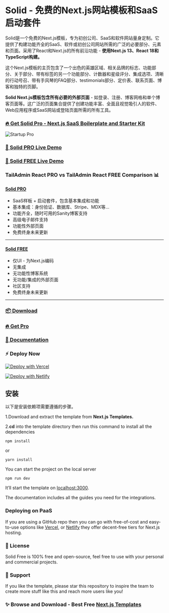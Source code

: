 # Solid - 免费的Next.js网站模板和SaaS启动套件

Solid是一个免费的Next.js模板，专为初创公司、SaaS和软件网站量身定制。它提供了构建功能齐全的SaaS、软件或初创公司网站所需的广泛的必要部分、元素和页面。采用了React和Next.js的所有前沿功能 - **使用Next.js 13、React 18和TypeScript构建。**

这个Next.js模板的主页包含了一个出色的英雄区域、相关品牌的标志、功能部分、关于部分、带有标签的另一个功能部分、计数器和星级评分、集成选项、清晰的行动号召、带有手风琴的FAQ部分、testimonials部分、定价表、联系页面、博客和独特的页脚。

**Solid Next.js模板包含所有必要的外部页面** - 如登录、注册、博客网格和单个博客页面等。这广泛的页面集合提供了创建功能丰富、全面且视觉吸引人的软件、Web应用程序或SaaS网站或登陆页面所需的所有工具。

### [🔥 Get Solid Pro - Next.js SaaS Boilerplate and Starter Kit](https://nextjstemplates.com/templates/solid)

![Startup Pro](https://uideck.com/wp-content/uploads/edd/2023/07/solid-saas.png)

### [🚀 Solid PRO Live Demo](https://solid.nextjstemplates.com/)

### [🚀 Solid FREE Live Demo](https://solid-free.nextjstemplates.com/)

### TailAdmin React PRO vs TailAdmin React FREE Comparison 📊

#### [Solid PRO](https://solid.nextjstemplates.com/)
- SaaS样板 + 启动套件，包含基本集成和功能
- 基本集成：身份验证、数据库、Stripe、MDX等...
- 功能齐全，随时可用的Sanity博客支持
- 高级电子邮件支持
- 功能性外部页面
- 免费终身未来更新
___
#### [Solid FREE](https://solid-free.nextjstemplates.com/)
- 仅UI - 为Next.js编码
- 无集成
- 无功能性博客系统
- 无功能/集成的外部页面
- 社区支持
- 免费终身未来更新
___

### [📦 Download](https://nextjstemplates.com/templates/solid)

### [🔥 Get Pro](https://nextjstemplates.com/templates/solid)

### [🔌 Documentation](https://nextjstemplates.com/docs)

### ⚡ Deploy Now

[![Deploy with Vercel](https://vercel.com/button)](https://vercel.com/new/clone?repository-url=https%3A%2F%2Fgithub.com%2FNextJSTemplates%2Fsolid-nextjs)

[![Deploy with Netlify](https://www.netlify.com/img/deploy/button.svg)](https://app.netlify.com/start/deploy?repository=https://github.com/NextJSTemplates/solid-nextjs)


## 安装

以下是安装依赖项需要遵循的步骤。

1.Download and extract the template from **Next.js Templates.**

2.**cd** into the template directory then run this command to install all the dependencies
    
```
npm install
```
    
or
    
```
yarn install
 ```


You can start the project on the local server
    
```
npm run dev
 ```

It’ll start the template on [localhost:3000](http://localhost:3000). 

The documentation includes all the guides you need for the integrations. 


### Deploying on PaaS

If you are using a GitHub repo then you can go with free-of-cost and easy-to-use options like [Vercel](https://vercel.com/), or [Netlify](https://netlify.com/) they offer decent-free tiers for Next.js hosting.

### 📄 License
Solid Free is 100% free and open-source, feel free to use with your personal and commercial projects.

### 💜 Support
If you like the template, please star this repository to inspire the team to create more stuff like this and reach more users like you!

### ✨ Browse and Download - Best Free [Next.js Templates](https://nextjstemplates.com/templates)
